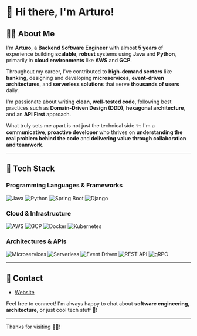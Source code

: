 # 👋 Hi there, I'm Arturo!

## 👨‍💻 About Me

I'm **Arturo**, a **Backend Software Engineer** with almost **5 years** of experience building **scalable**, **robust** systems using **Java** and **Python**, primarily in **cloud environments** like **AWS** and **GCP**.

Throughout my career, I've contributed to **high-demand sectors** like **banking**, designing and developing **microservices**, **event-driven architectures**, and **serverless solutions** that serve **thousands of users** daily.

I'm passionate about writing **clean**, **well-tested code**, following best practices such as **Domain-Driven Design (DDD)**, **hexagonal architecture**, and an **API First** approach.

What truly sets me apart is not just the technical side ✨: I'm a **communicative**, **proactive developer** who thrives on **understanding the real problem behind the code** and **delivering value through collaboration and teamwork**.

---

## 🔧 Tech Stack

### Programming Languages & Frameworks

![Java](https://img.shields.io/badge/Java-ED8B00?style=for-the-badge&logo=openjdk&logoColor=white)
![Python](https://img.shields.io/badge/Python-3670A0?style=for-the-badge&logo=python&logoColor=white)
![Spring Boot](https://img.shields.io/badge/Spring%20Boot-6DB33F?style=for-the-badge&logo=spring-boot&logoColor=white)
![Django](https://img.shields.io/badge/Django-092E20?style=for-the-badge&logo=django&logoColor=white)

### Cloud & Infrastructure

![AWS](https://img.shields.io/badge/AWS-232F3E?style=for-the-badge&logo=amazon-aws&logoColor=white)
![GCP](https://img.shields.io/badge/Google%20Cloud-4285F4?style=for-the-badge&logo=google-cloud&logoColor=white)
![Docker](https://img.shields.io/badge/Docker-2496ED?style=for-the-badge&logo=docker&logoColor=white)
![Kubernetes](https://img.shields.io/badge/Kubernetes-326CE5?style=for-the-badge&logo=kubernetes&logoColor=white)

### Architectures & APIs

![Microservices](https://img.shields.io/badge/Microservices-00CED1?style=for-the-badge)
![Serverless](https://img.shields.io/badge/Serverless-FD5750?style=for-the-badge&logo=serverless&logoColor=white)
![Event Driven](https://img.shields.io/badge/Event%20Driven-FF8C00?style=for-the-badge)
![REST API](https://img.shields.io/badge/REST-25A162?style=for-the-badge)
![gRPC](https://img.shields.io/badge/gRPC-0D7DB7?style=for-the-badge&logo=grpc&logoColor=white)

---

## 📧 Contact

- [Website](https://arturobp3.github.io)

Feel free to connect! I'm always happy to chat about **software engineering**, **architecture**, or just cool tech stuff 🫠!

---

Thanks for visiting 🙏🏼!



<!--
**arturobp3/arturobp3** is a ✨ _special_ ✨ repository because its `README.md` (this file) appears on your GitHub profile.

Here are some ideas to get you started:

- 🔭 I’m currently working on ...
- 🌱 I’m currently learning ...
- 👯 I’m looking to collaborate on ...
- 🤔 I’m looking for help with ...
- 💬 Ask me about ...
- 📫 How to reach me: ...
- 😄 Pronouns: ...
- ⚡ Fun fact: ...
-->
